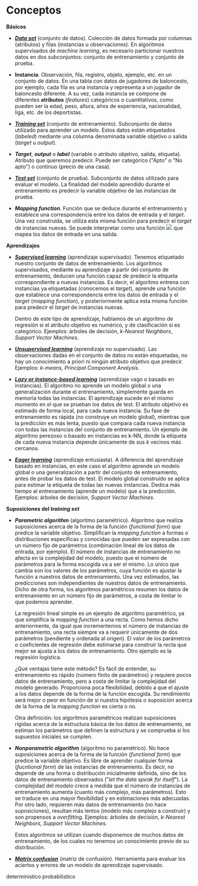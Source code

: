 # **Conceptos**

**Básicos**

- [**_Data set_**](https://en.wikipedia.org/wiki/Data_set) (conjunto de datos). Colección de datos formada por columnas (atributos) y filas (instancias u observaciones). En algoritmos supervisados de _machine learning_, es necesario particionar nuestros datos en dos subconjuntos: conjunto de entrenamiento y conjunto de prueba.

- **Instancia**. Observación, fila, registro, objeto, ejemplo, etc. en un conjunto de datos. En una tabla con datos de jugadores de baloncesto, por ejemplo, cada fila es una instancia y representa a un jugador de baloncesto diferente. A su vez, cada instancia se compone de diferentes **atributos** (_features_) categóricos o cuantitativos, como pueden ser la edad, peso, altura, años de experiencia, nacionalidad, liga, etc. de los deportistas.

- [**_Training set_**](https://en.wikipedia.org/wiki/Training,_validation,_and_test_sets) (conjunto de entrenamiento). Subconjunto de datos utilizado para aprender un modelo. Estos datos están etiquetados (_labeled_) mediante una columna denominada variable objetivo o salida (_target_ u _output_). 

- **_Target_**, **_output_** o **_label_** (variable o atributo objetivo, salida, etiqueta). Atributo que queremos predecir. Puede ser categórico ("Apto" o "No apto") o continuo (precio de una casa).

- [**_Test set_**](https://en.wikipedia.org/wiki/Training,_validation,_and_test_sets) (conjunto de prueba). Subconjunto de datos utilizado para evaluar el modelo. La finalidad del modelo aprendido durante el entrenamiento es predecir la variable objetivo de las instancias de prueba. 

- **_Mapping function_**. Función que se deduce durante el entrenamiento y establece una correspondencia entre los datos de entrada y el _target_. Una vez construida, se utiliza esta misma función para predecir el _target_ de instancias nuevas. Se puede interpretar como una función <img src="https://render.githubusercontent.com/render/math?math=Y=f(x)"> que mapea los datos de entrada en una salida.

**Aprendizajes**

- [**_Supervised learning_**](https://en.wikipedia.org/wiki/Supervised_learning) (aprendizaje supervisado). Tenemos etiquetado nuestro conjunto de datos de entrenamiento. Los algoritmos supervisados, mediante su aprendizaje a partir del conjunto de entrenamiento, deducen una función capaz de predecir la etiqueta correspondiente a nuevas instancias. Es decir, el algoritmo entrena con instancias ya etiquetadas (conocemos el _target_), aprende una función que establece una correspondencia entre los datos de entrada y el _target_ (_mapping function_), y posteriormente aplica esta misma función para predecir el _target_ de instancias nuevas. 

  Dentro de este tipo de aprendizaje, hablamos de un algoritmo de regresión si el atributo objetivo es numérico, y de clasificación si es categórico. Ejemplos: árboles de         decisión, _k-Nearest Neighbors_, _Support Vector Machines_. 
  
- [**_Unsupervised learning_**](https://en.wikipedia.org/wiki/Unsupervised_learning) (aprendizaje no supervisado). Las observaciones dadas en el conjunto de datos no están etiquetadas, no hay un conocimiento a priori ni ningún atributo objetivo que predecir. Ejemplos: _k-means_, _Principal Component Analysis_.

- [**_Lazy or instance-based learning_**](https://en.wikipedia.org/wiki/Lazy_learning) (aprendizaje vago o basado en instancias). El algoritmo no aprende un modelo global o una generalización durante el entrenamiento, simplemente guarda en memoria todas las instancias. El aprendizaje sucede en el mismo momento en el que se prueban los datos de test. El atributo objetivo es estimado de forma local, para cada nueva instancia. Su fase de entrenamiento es rápida (no construye un modelo global), mientras que la predicción es más lenta, puesto que compara cada nueva instancia con todas las instancias del conjunto de entrenamiento. Un ejemplo de algoritmo perezoso o basado en instancias es k-NN, donde la etiqueta de cada nueva instancia depende únicamente de sus _k_ vecinos más cercanos. 

- [**_Eager learning_**](https://en.wikipedia.org/wiki/Eager_learning) (aprendizaje entusiasta). A diferencia del aprendizaje basado en instancias, en este caso el algoritmo aprende un modelo global o una generalización a partir del conjunto de entrenamiento, antes de probar los datos de test. El modelo global construido se aplica para estimar la etiqueta de todas las nuevas instancias. Dedica más tiempo al entrenamiento (aprende un modelo) que a la predicción. Ejemplos: árboles de decisión, _Support Vector Machines_.

**Suposiciones del _training set_**

- **_Parametric algorithm_** (algoritmo paramétrico). Algoritmo que realiza suposiciones acerca de la forma de la función (_functional form_) que predice la variable objetivo. Simplifican la _mapping function_ a formas o distribuciones específicas y conocidas que pueden ser expresadas con un número fijo de parámetros (combinación lineal de los datos de entrada, por ejemplo). El número de instancias de entrenamiento no afecta en la complejidad del modelo, puesto que el número de parámetros para la forma escogida va a ser el mismo. Lo único que cambia son los valores de los parámetros, cuya función es ajustar la función a nuestros datos de entrenamiento. Una vez estimados, las predicciones son independientes de nuestros datos de entrenamiento. Dicho de otra forma, los algoritmos paramétricos resumen los datos de entrenamiento en un número fijo de parámetros, a costa de limitar lo que podemos aprender. 

  La regresión lineal simple es un ejemplo de algoritmo paramétrico, ya que simplifica la _mapping function_ a una recta. Como hemos dicho anteriormente, da igual que              incrementemos el número de instancias de entrenamiento, una recta siempre va a requerir únicamente de dos parámetros (pendiente y ordenada al origen). El valor de los             parámetros o coeficientes de regresión debe estimarse para construir la recta que mejor se ajusta a los datos de entrenamiento. Otro ejemplo es la regresión logística.
  
  ¿Qué ventajas tiene este método? Es fácil de entender, su entrenamiento es rápido (número finito de parámetros) y requiere pocos datos de entrenamiento, pero a costa de          limitar la complejidad del modelo generado.  Proporciona poca flexibilidad,  debido a que el ajuste a los datos depende de la forma de la función escogida. Su rendimiento      será mejor o peor en función de si nuestra hipótesis o suposición acerca de la forma de la _mapping function_ es cierta o no. 
  
  Otra definición: los algoritmos paramétricos realizan suposiciones rígidas acerca de la estructura básica de los datos de entrenamiento, se estiman los parámetros que definen    la estructura y se comprueba si los supuestos iniciales se cumplen.
  
- **_Nonparametric algorithm_** (algoritmo no paramétrico). No hace suposiciones acerca de la forma de la función (_functional form_) que predice la variable objetivo. Es libre de aprender cualquier forma (_fucntional form_) de las instancias de entrenamiento. Es decir, no depende de una forma o distribución inicialmente definida, sino de los datos de entrenamiento observados ("_let the data speak for itself_"). La complejidad del modelo crece a medida que el número de instancias de entrenamiento aumenta (cuanto más complejo, más parámetros). Esto se traduce en una mayor flexibilidad y en estimaciones más adecuadas. Por otro lado, requieren más datos de entrenamiento (no hace suposiciones), resultan más lentos (modelo más complejo a construir) y son propensos a _overfitting_. Ejemplos:  árboles de decisión, _k-Nearest Neighbors_, _Support Vector Machines_.

  Estos algoritmos se utilizan cuando disponemos de muchos datos de entrenamiento, de los cuales no tenemos un conocimiento previo de su distribución. 


- [**_Matrix confusion_**](https://en.wikipedia.org/wiki/Confusion_matrix) (matriz de confusión). Herramienta para evaluar los aciertos y errores de un modelo de aprendizaje supervisado.

deterministico probabilistico
